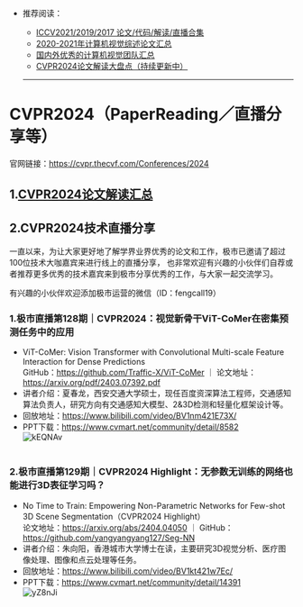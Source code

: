* 推荐阅读：<br>
  * [ICCV2021/2019/2017 论文/代码/解读/直播合集](https://github.com/extreme-assistant/ICCV2021-Paper-Code-Interpretation)
  * [2020-2021年计算机视觉综述论文汇总](https://github.com/extreme-assistant/survey-computer-vision)
  * [国内外优秀的计算机视觉团队汇总](https://github.com/extreme-assistant/Awesome-CV-Team)
  * [CVPR2024论文解读大盘点（持续更新中）](https://www.cvmart.net/community/detail/8557)
 
  ------

# CVPR2024（PaperReading／直播分享等）

官网链接：https://cvpr.thecvf.com/Conferences/2024
<br>


## 1.[CVPR2024论文解读汇总](https://www.cvmart.net/community/detail/8557)

## 2.CVPR2024技术直播分享

一直以来，为让大家更好地了解学界业界优秀的论文和工作，极市已邀请了超过100位技术大咖嘉宾来进行线上的直播分享，
也非常欢迎有兴趣的小伙伴们自荐或者推荐更多优秀的技术嘉宾来到极市分享优秀的工作，与大家一起交流学习。

有兴趣的小伙伴欢迎添加极市运营的微信（ID：fengcall19）

### 1.极市直播第128期｜CVPR2024：视觉新骨干ViT-CoMer在密集预测任务中的应用
* ViT-CoMer: Vision Transformer with Convolutional Multi-scale Feature Interaction for Dense Predictions<br>
GitHub：https://github.com/Traffic-X/ViT-CoMer ｜ 论文地址：https://arxiv.org/pdf/2403.07392.pdf<br>
* 讲者介绍：夏春龙，西安交通大学硕士，现任百度资深算法工程师，交通感知算法负责人，研究方向有交通感知大模型、2&3D检测和轻量化框架设计等。<br>
* 回放地址：https://www.bilibili.com/video/BV1nm421E73X/<br>
* PPT下载：https://www.cvmart.net/community/detail/8582<br>
![kEQNAv](https://cdn.jsdelivr.net/gh/cynthia-yawian/images@main/uPic/kEQNAv.png)
<br><br>


### 2.极市直播第129期｜CVPR2024 Highlight：无参数无训练的网络也能进行3D表征学习吗？
* No Time to Train: Empowering Non-Parametric Networks for Few-shot 3D Scene Segmentation（CVPR2024 Highlight）<br>
论文地址：https://arxiv.org/abs/2404.04050 ｜ GitHub：https://github.com/yangyangyang127/Seg-NN<br>
* 讲者介绍：朱向阳，香港城市大学博士在读，主要研究3D视觉分析、医疗图像处理、图像和点云处理等任务。<br>
* 回放地址：https://www.bilibili.com/video/BV1kt421w7Ec/<br>
* PPT下载：https://www.cvmart.net/community/detail/14391<br>
![yZ8nJi](https://cdn.jsdelivr.net/gh/cynthia-yawian/images@main/uPic/yZ8nJi.png)
<br><br>


